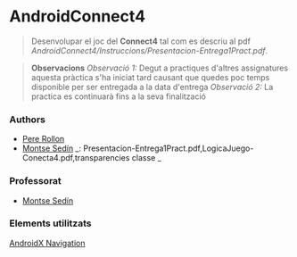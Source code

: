 
# AndroidConnect4  

> Desenvolupar el joc del  **Connect4** tal com es descriu al pdf 
> _AndroidConnect4/Instruccions/Presentacion-Entrega1Pract.pdf_.

> **Observacions**
> *Observació 1:* Degut a practiques d'altres assignatures aquesta pràctica s'ha iniciat tard causant que quedes poc temps disponible per ser entregada a la data d'entrega
> *Observació 2:* La practica es continuarà fins a la seva finalització 

### Authors ###  
 - [Pere Rollon ](https://github.com/sys-walker)  
 - [Montse Sedín](https://github.com/msendin)    _: Presentacion-Entrega1Pract.pdf,LogicaJuego-Conecta4.pdf,transparencies classe _
  
### Professorat ###  
 - [Montse Sedín](https://github.com/msendin)    
  
  
### Elements utilitzats ###  
  [AndroidX Navigation](https://developer.android.com/jetpack/androidx/releases/navigation) 
